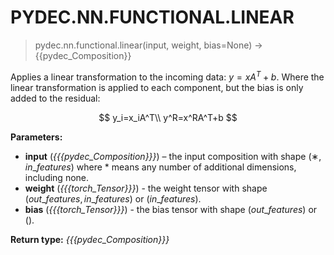# PYDEC.NN.FUNCTIONAL.LINEAR
> pydec.nn.functional.linear(input, weight, bias=None) →  {{pydec_Composition}}

Applies a linear transformation to the incoming data: $y=xA^T+b$. Where the linear transformation is applied to each component, but the bias is only added to the residual:

$$
y_i=x_iA^T\\
y^R=x^RA^T+b
$$


**Parameters:**

* **input** (*{{{pydec_Composition}}}*) – the input composition with shape $(∗,in\_features)$ where * means any number of additional dimensions, including none.
* **weight** (*{{{torch_Tensor}}}*) - the weight tensor with shape $(out\_features,in\_features)$ or $(in\_features)$.
* **bias** (*{{{torch_Tensor}}}*) - the bias tensor with shape $(out\_features)$ or $()$.

**Return type:**
*{{{pydec_Composition}}}*
